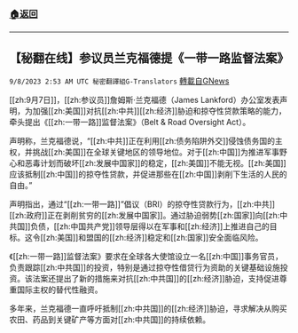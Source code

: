 ###  [:house:返回](README.md)
---


## 【秘翻在线】参议员兰克福德提《一带一路监督法案》
`9/8/2023 2:53 AM UTC 秘密翻譯組G-Translators` [轉載自GNews](https://gnews.org/articles/1660913)

[[zh:9月7日]]，[[zh:参议员]]詹姆斯·兰克福德（James Lankford）办公室发表声明，为加强[[zh:美国]]对抗[[zh:中共]][[zh:经济]]胁迫和掠夺性贷款策略的能力，牵头提出《[[zh:一带一路]]监督法案》（Belt & Road Oversight Act）。

声明称，兰克福德说，“[[zh:中共]]正在利用[[zh:债务陷阱外交]]侵蚀债务国的主权，并挑战[[zh:美国]]在全球关键地区的领导地位。对于[[zh:中国]]为推进军事野心和恶毒计划而破坏[[zh:发展中国家]]的稳定，[[zh:美国]]不能无视。[[zh:美国]]应该抵制[[zh:中国]]的掠夺性贷款，并促进那些在[[zh:中国]]剥削下生活的人民的自由。” 

声明指出，通过“[[zh:一带一路]]”倡议（BRI）的掠夺性贷款行为，[[zh:中共]][[zh:政府]]正在剥削贫穷的[[zh:发展中国家]]。通过胁迫弱势[[zh:国家]]向[[zh:中共国]]负债，[[zh:中国共产党]]领导层得以在军事和[[zh:经济]]上推进自己的目标。这令[[zh:美国]]和盟国的[[zh:经济]]稳定和[[zh:国家]]安全面临风险。

《[[zh:一带一路]]监督法案》要求在全球各大使馆设立一名[[zh:中国]]事务官员，负责跟踪[[zh:中共国]]的投资，特别是通过掠夺性借贷行为资助的关键基础设施投资。该法案还提出了新的措施来对抗[[zh:中共国]]的[[zh:经济]]胁迫，支持促进尊重国际主权的替代性融资。

多年来，兰克福德一直呼吁抵制[[zh:中共国]]的[[zh:经济]]胁迫，寻求解决从购买农田、药品到关键矿产等方面对[[zh:中共国]]的持续依赖。

